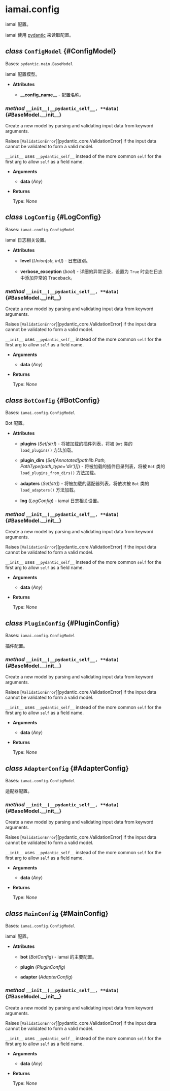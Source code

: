 # iamai.config

iamai 配置。

iamai 使用 [pydantic](https://pydantic-docs.helpmanual.io/) 来读取配置。

## _class_ `ConfigModel` {#ConfigModel}

Bases: `pydantic.main.BaseModel`

iamai 配置模型。

- **Attributes**

  - **\_\_config\_name\_\_** - 配置名称。

### _method_ `__init__(__pydantic_self__, **data)` {#BaseModel.\_\_init\_\_}

Create a new model by parsing and validating input data from keyword arguments.

Raises [`ValidationError`][pydantic_core.ValidationError] if the input data cannot be
validated to form a valid model.

`__init__` uses `__pydantic_self__` instead of the more common `self` for the first arg to
allow `self` as a field name.

- **Arguments**

  - **data** (_Any_)

- **Returns**

  Type: _None_

## _class_ `LogConfig` {#LogConfig}

Bases: `iamai.config.ConfigModel`

iamai 日志相关设置。

- **Attributes**

  - **level** (_Union\[str, int\]_) - 日志级别。

  - **verbose\_exception** (_bool_) - 详细的异常记录，设置为 `True` 时会在日志中添加异常的 Traceback。

### _method_ `__init__(__pydantic_self__, **data)` {#BaseModel.\_\_init\_\_}

Create a new model by parsing and validating input data from keyword arguments.

Raises [`ValidationError`][pydantic_core.ValidationError] if the input data cannot be
validated to form a valid model.

`__init__` uses `__pydantic_self__` instead of the more common `self` for the first arg to
allow `self` as a field name.

- **Arguments**

  - **data** (_Any_)

- **Returns**

  Type: _None_

## _class_ `BotConfig` {#BotConfig}

Bases: `iamai.config.ConfigModel`

Bot 配置。

- **Attributes**

  - **plugins** (_Set\[str\]_) - 将被加载的插件列表，将被 `Bot` 类的 `load_plugins()` 方法加载。

  - **plugin\_dirs** (_Set\[Annotated\[pathlib.Path, PathType\(path\_type='dir'\)\]\]_) - 将被加载的插件目录列表，将被 `Bot` 类的 `load_plugins_from_dirs()` 方法加载。

  - **adapters** (_Set\[str\]_) - 将被加载的适配器列表，将依次被 `Bot` 类的 `load_adapters()` 方法加载。

  - **log** (_LogConfig_) - iamai 日志相关设置。

### _method_ `__init__(__pydantic_self__, **data)` {#BaseModel.\_\_init\_\_}

Create a new model by parsing and validating input data from keyword arguments.

Raises [`ValidationError`][pydantic_core.ValidationError] if the input data cannot be
validated to form a valid model.

`__init__` uses `__pydantic_self__` instead of the more common `self` for the first arg to
allow `self` as a field name.

- **Arguments**

  - **data** (_Any_)

- **Returns**

  Type: _None_

## _class_ `PluginConfig` {#PluginConfig}

Bases: `iamai.config.ConfigModel`

插件配置。

### _method_ `__init__(__pydantic_self__, **data)` {#BaseModel.\_\_init\_\_}

Create a new model by parsing and validating input data from keyword arguments.

Raises [`ValidationError`][pydantic_core.ValidationError] if the input data cannot be
validated to form a valid model.

`__init__` uses `__pydantic_self__` instead of the more common `self` for the first arg to
allow `self` as a field name.

- **Arguments**

  - **data** (_Any_)

- **Returns**

  Type: _None_

## _class_ `AdapterConfig` {#AdapterConfig}

Bases: `iamai.config.ConfigModel`

适配器配置。

### _method_ `__init__(__pydantic_self__, **data)` {#BaseModel.\_\_init\_\_}

Create a new model by parsing and validating input data from keyword arguments.

Raises [`ValidationError`][pydantic_core.ValidationError] if the input data cannot be
validated to form a valid model.

`__init__` uses `__pydantic_self__` instead of the more common `self` for the first arg to
allow `self` as a field name.

- **Arguments**

  - **data** (_Any_)

- **Returns**

  Type: _None_

## _class_ `MainConfig` {#MainConfig}

Bases: `iamai.config.ConfigModel`

iamai 配置。

- **Attributes**

  - **bot** (_BotConfig_) - iamai 的主要配置。

  - **plugin** (_PluginConfig_)

  - **adapter** (_AdapterConfig_)

### _method_ `__init__(__pydantic_self__, **data)` {#BaseModel.\_\_init\_\_}

Create a new model by parsing and validating input data from keyword arguments.

Raises [`ValidationError`][pydantic_core.ValidationError] if the input data cannot be
validated to form a valid model.

`__init__` uses `__pydantic_self__` instead of the more common `self` for the first arg to
allow `self` as a field name.

- **Arguments**

  - **data** (_Any_)

- **Returns**

  Type: _None_
